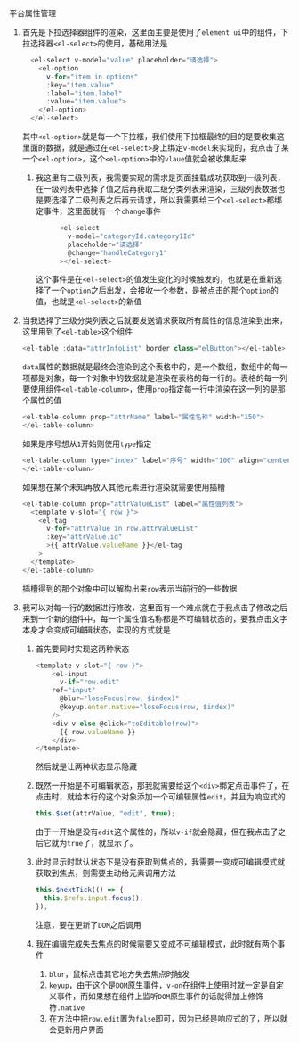 平台属性管理

1. 首先是下拉选择器组件的渲染，这里面主要是使用了`element ui`中的组件，下拉选择器`<el-select>`的使用，基础用法是

   ```js
     <el-select v-model="value" placeholder="请选择">
       <el-option
         v-for="item in options"
         :key="item.value"
         :label="item.label"
         :value="item.value">
       </el-option>
     </el-select>
   ```

   其中`<el-option>`就是每一个下拉框，我们使用下拉框最终的目的是要收集这里面的数据，就是通过在`<el-select>`身上绑定`v-model`来实现的，我点击了某一个`<el-option>`，这个`<el-option>`中的`vlaue`值就会被收集起来

   1. 我这里有三级列表，我需要实现的需求是页面挂载成功获取到一级列表，在一级列表中选择了值之后再获取二级分类列表来渲染，三级列表数据也是要选择了二级列表之后再去请求，所以我需要给三个`<el-select>`都绑定事件，这里面就有一个`change`事件

      ```js
            <el-select
              v-model="categoryId.category1Id"
              placeholder="请选择"
              @change="handleCategory1"
            ></el-select>
      ```

      这个事件是在`<el-select>`的值发生变化的时候触发的，也就是在重新选择了一个`option`之后出发，会接收一个参数，是被点击的那个`option`的值，也就是`<el-select>`的新值

2. 当我选择了三级分类列表之后就要发送请求获取所有属性的信息渲染到出来，这里用到了`<el-table>`这个组件

   ```js
   <el-table :data="attrInfoList" border class="elButton"></el-table>
   ```

   `data`属性的数据就是最终会渲染到这个表格中的，是一个数组，数组中的每一项都是对象，每一个对象中的数据就是渲染在表格的每一行的。表格的每一列要使用组件`<el-table-column>`，使用`prop`指定每一行中渲染在这一列的是那个属性的值

   ```js
   <el-table-column prop="attrName" label="属性名称" width="150">
   </el-table-column>
   ```

   如果是序号想从`1`开始则使用`type`指定

   ```js
   <el-table-column type="index" label="序号" width="100" align="center">
   </el-table-column>
   ```

   如果想在某个未知再放入其他元素进行渲染就需要使用插槽

   ```js
   <el-table-column prop="attrValueList" label="属性值列表">
     <template v-slot="{ row }">
       <el-tag
         v-for="attrValue in row.attrValueList"
         :key="attrValue.id"
         >{{ attrValue.valueName }}</el-tag
       >
     </template>
   </el-table-column>
   ```

   插槽得到的那个对象中可以解构出来`row`表示当前行的一些数据

1. 我可以对每一行的数据进行修改，这里面有一个难点就在于我点击了修改之后来到一个新的组件中，每一个属性值名称都是不可编辑状态的，要我点击文字本身才会变成可编辑状态，实现的方式就是

   1. 首先要同时实现这两种状态

      ```js
      <template v-slot="{ row }">
          <el-input
            v-if="row.edit"
      	  ref="input"
            @blur="loseFocus(row, $index)"
            @keyup.enter.native="loseFocus(row, $index)"
          />
          <div v-else @click="toEditable(row)">
            {{ row.valueName }}
          </div>
      </template>	
      ```

      然后就是让两种状态显示隐藏

   2. 既然一开始是不可编辑状态，那我就需要给这个`<div>`绑定点击事件了，在点击时，就给本行的这个对象添加一个可编辑属性`edit`，并且为响应式的

      ```js
      this.$set(attrValue, "edit", true);
      ```

      由于一开始是没有`edit`这个属性的，所以`v-if`就会隐藏，但在我点击了之后它就为`true`了，就显示了。

   3. 此时显示时默认状态下是没有获取到焦点的，我需要一变成可编辑模式就获取到焦点，则需要主动给元素调用方法

      ```js
      this.$nextTick(() => {
      	this.$refs.input.focus();
      });
      ```

      注意，要在更新了`DOM`之后调用

   4. 我在编辑完成失去焦点的时候需要又变成不可编辑模式，此时就有两个事件

      1. `blur`，鼠标点击其它地方失去焦点时触发
      2. `keyup`，由于这个是`DOM`原生事件，`v-on`在组件上使用时就一定是自定义事件，而如果想在组件上监听`DOM`原生事件的话就得加上修饰符`.native`
      3. 在方法中把`row.edit`置为`false`即可，因为已经是响应式的了，所以就会更新用户界面

